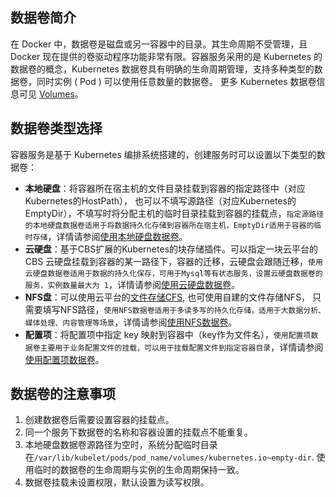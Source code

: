 ## 数据卷简介
在 Docker 中，数据卷是磁盘或另一容器中的目录。其生命周期不受管理，且 Docker 现在提供的卷驱动程序功能非常有限。容器服务采用的是 Kubernetes 的数据卷的概念，Kubernetes 数据卷具有明确的生命周期管理，支持多种类型的数据卷，同时实例 ( Pod ) 可以使用任意数量的数据卷。
更多 Kubernetes 数据卷信息可见 [Volumes](http://kubernetes.io/docs/concepts/storage/volumes/)。

## 数据卷类型选择
容器服务是基于 Kubernetes 编排系统搭建的，创建服务时可以设置以下类型的数据卷：
- **本地硬盘**：将容器所在宿主机的文件目录挂载到容器的指定路径中（对应Kubernetes的HostPath）， 也可以不填写源路径（对应Kubernetes的EmptyDir），不填写时将分配主机的临时目录挂载到容器的挂载点，`指定源路径的本地硬盘数据卷适用于将数据持久化存储到容器所在宿主机，EmptyDir适用于容器的临时存储`，详情请参阅[使用本地硬盘数据卷](http://tcecqpoc.fsphere.cn/document/product/457/12133)。
- **云硬盘**：基于CBS扩展的Kubernetes的块存储插件。可以指定一块云平台的 CBS 云硬盘挂载到容器的某一路径下，容器的迁移，云硬盘会跟随迁移，`使用云硬盘数据卷适用于数据的持久化保存，可用于Mysql等有状态服务，设置云硬盘数据卷的服务，实例数量最大为 1`，详情请参阅[使用云硬盘数据卷](http://tcecqpoc.fsphere.cn/document/product/457/12131)。
- **NFS盘**：可以使用云平台的[文件存储CFS](http://tcecqpoc.fsphere.cn/document/product/582/9127), 也可使用自建的文件存储NFS， 只需要填写NFS路径，`使用NFS数据卷适用于多读多写的持久化存储，适用于大数据分析、媒体处理、内容管理等场景`，详情请参阅[使用NFS数据卷](http://tcecqpoc.fsphere.cn/document/product/457/12130)。
- **配置项**：将配置项中指定 key 映射到容器中（key作为文件名），`使用配置项数据卷主要用于业务配置文件的挂载，可以用于挂载配置文件到指定容器目录`，详情请参阅[使用配置项数据卷](http://tcecqpoc.fsphere.cn/document/product/457/12134)。



## 数据卷的注意事项
1. 创建数据卷后需要设置容器的挂载点。
2. 同一个服务下数据卷的名称和容器设置的挂载点不能重复。
3. 本地硬盘数据卷源路径为空时，系统分配临时目录在`/var/lib/kubelet/pods/pod_name/volumes/kubernetes.io~empty-dir`. 使用临时的数据卷的生命周期与实例的生命周期保持一致。
4. 数据卷挂载未设置权限，默认设置为读写权限。
